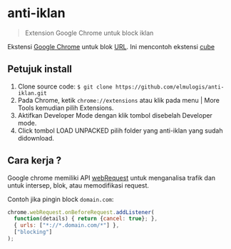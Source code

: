 # anti-iklan
> Extension Google Chrome untuk block iklan

Ekstensi [Google Chrome](https://www.google.com/chrome/) untuk blok [URL](https://en.wikipedia.org/wiki/URL).
Ini mencontoh ekstensi [cube](https://github.com/picatz/cube.git)

## Petujuk install

1. Clone source code: `$ git clone https://github.com/elmulogis/anti-iklan.git`
2. Pada Chrome, ketik `chrome://extensions` atau klik pada menu | More Tools kemudian pilih Extensions.
3. Aktifkan Developer Mode dengan klik tombol disebelah Developer mode.
4. Click tombol LOAD UNPACKED pilih folder yang anti-iklan yang sudah didownload.

## Cara kerja ?

Google chrome memiliki API [webRequest](https://developer.chrome.com/extensions/webRequest) untuk menganalisa trafik dan untuk intersep, blok, atau memodifikasi request.

Contoh jika pingin block `domain.com`:

```javascript
chrome.webRequest.onBeforeRequest.addListener(
  function(details) { return {cancel: true}; },
  { urls: ["*://*.domain.com/*"] },
  ["blocking"]
);
```